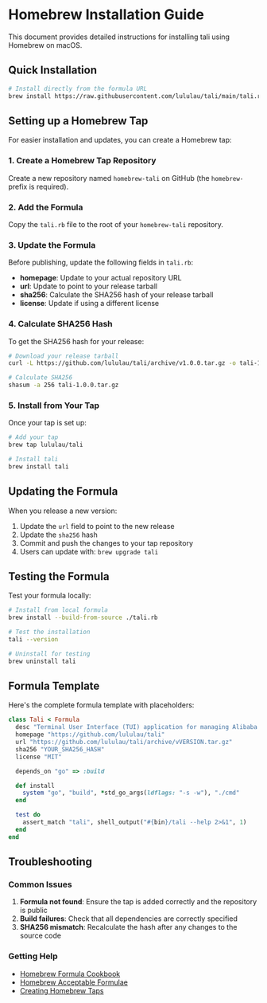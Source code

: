 # Homebrew Installation Guide

This document provides detailed instructions for installing tali using Homebrew on macOS.

## Quick Installation

```bash
# Install directly from the formula URL
brew install https://raw.githubusercontent.com/lululau/tali/main/tali.rb
```

## Setting up a Homebrew Tap

For easier installation and updates, you can create a Homebrew tap:

### 1. Create a Homebrew Tap Repository

Create a new repository named `homebrew-tali` on GitHub (the `homebrew-` prefix is required).

### 2. Add the Formula

Copy the `tali.rb` file to the root of your `homebrew-tali` repository.

### 3. Update the Formula

Before publishing, update the following fields in `tali.rb`:

- **homepage**: Update to your actual repository URL
- **url**: Update to point to your release tarball
- **sha256**: Calculate the SHA256 hash of your release tarball
- **license**: Update if using a different license

### 4. Calculate SHA256 Hash

To get the SHA256 hash for your release:

```bash
# Download your release tarball
curl -L https://github.com/lululau/tali/archive/v1.0.0.tar.gz -o tali-1.0.0.tar.gz

# Calculate SHA256
shasum -a 256 tali-1.0.0.tar.gz
```

### 5. Install from Your Tap

Once your tap is set up:

```bash
# Add your tap
brew tap lululau/tali

# Install tali
brew install tali
```

## Updating the Formula

When you release a new version:

1. Update the `url` field to point to the new release
2. Update the `sha256` hash
3. Commit and push the changes to your tap repository
4. Users can update with: `brew upgrade tali`

## Testing the Formula

Test your formula locally:

```bash
# Install from local formula
brew install --build-from-source ./tali.rb

# Test the installation
tali --version

# Uninstall for testing
brew uninstall tali
```

## Formula Template

Here's the complete formula template with placeholders:

```ruby
class Tali < Formula
  desc "Terminal User Interface (TUI) application for managing Alibaba Cloud resources"
  homepage "https://github.com/lululau/tali"
  url "https://github.com/lululau/tali/archive/vVERSION.tar.gz"
  sha256 "YOUR_SHA256_HASH"
  license "MIT"

  depends_on "go" => :build

  def install
    system "go", "build", *std_go_args(ldflags: "-s -w"), "./cmd"
  end

  test do
    assert_match "tali", shell_output("#{bin}/tali --help 2>&1", 1)
  end
end
```

## Troubleshooting

### Common Issues

1. **Formula not found**: Ensure the tap is added correctly and the repository is public
2. **Build failures**: Check that all dependencies are correctly specified
3. **SHA256 mismatch**: Recalculate the hash after any changes to the source code

### Getting Help

- [Homebrew Formula Cookbook](https://docs.brew.sh/Formula-Cookbook)
- [Homebrew Acceptable Formulae](https://docs.brew.sh/Acceptable-Formulae)
- [Creating Homebrew Taps](https://docs.brew.sh/How-to-Create-and-Maintain-a-Tap) 